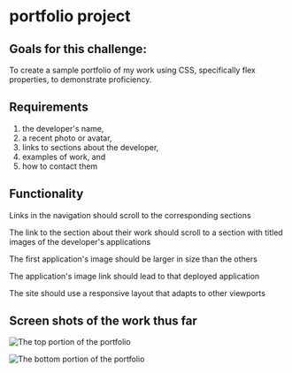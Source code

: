 # portfolio project

## Goals for this challenge:

To create a sample portfolio of my work using CSS, specifically flex properties, to demonstrate proficiency.

## Requirements

1. the developer's name, 
2. a recent photo or avatar, 
3. links to sections about the developer, 
4. examples of work, and 
5. how to contact them

## Functionality

Links in the navigation should scroll to the corresponding sections

The link to the section about their work should scroll to a section with titled images of the developer's applications

The first application's image should be larger in size than the others

The application's image link should lead to that deployed application

The site should use a responsive layout that adapts to other viewports

## Screen shots of the work thus far

![The top portion of the portfolio](https://github.com/utilrr/portfolio/assets/images/Portfolio_top_Screen_Shot.png?raw=true "MH Portfolio-top")

![The bottom portion of the portfolio](https://github.com/utilrr/portfolio/assets/images/Portfolio_bottom_Screen_Shot.png?raw=true "MH Portfolio-bottom")
